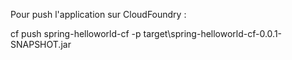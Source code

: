 Pour push l'application sur CloudFoundry :

cf push spring-helloworld-cf -p target\spring-helloworld-cf-0.0.1-SNAPSHOT.jar